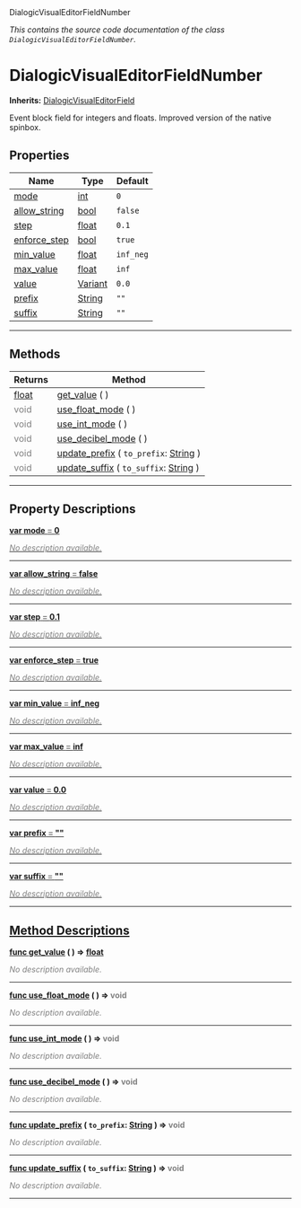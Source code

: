 
<div class="header-banner purple">
<div class="header-label purple">DialogicVisualEditorFieldNumber</div>
</div>

*This contains the source code documentation of the class `DialogicVisualEditorFieldNumber`.*
        
# DialogicVisualEditorFieldNumber
**Inherits:** [DialogicVisualEditorField](class_dialogicvisualeditorfield.md)

Event block field for integers and floats. Improved version of the native spinbox.
## Properties
Name | Type | Default 
--- | --- | --- 
[<span class="hljs-title">mode</span>](#property-mode) | [int](https://docs.godotengine.org/en/latest/classes/class_int.html#class-int) |  `0` 
[<span class="hljs-title">allow_string</span>](#property-allow_string) | [bool](https://docs.godotengine.org/en/latest/classes/class_bool.html#class-bool) |  `false` 
[<span class="hljs-title">step</span>](#property-step) | [float](https://docs.godotengine.org/en/latest/classes/class_float.html#class-float) |  `0.1` 
[<span class="hljs-title">enforce_step</span>](#property-enforce_step) | [bool](https://docs.godotengine.org/en/latest/classes/class_bool.html#class-bool) |  `true` 
[<span class="hljs-title">min_value</span>](#property-min_value) | [float](https://docs.godotengine.org/en/latest/classes/class_float.html#class-float) |  `inf_neg` 
[<span class="hljs-title">max_value</span>](#property-max_value) | [float](https://docs.godotengine.org/en/latest/classes/class_float.html#class-float) |  `inf` 
[<span class="hljs-title">value</span>](#property-value) | [Variant](https://docs.godotengine.org/en/latest/classes/class_variant.html#class-variant) |  `0.0` 
[<span class="hljs-title">prefix</span>](#property-prefix) | [String](https://docs.godotengine.org/en/latest/classes/class_string.html#class-string) |  `""` 
[<span class="hljs-title">suffix</span>](#property-suffix) | [String](https://docs.godotengine.org/en/latest/classes/class_string.html#class-string) |  `""` 
--- 

## Methods
Returns | Method 
--- | --- 
<span class="hljs-attribute">[float](https://docs.godotengine.org/en/latest/classes/class_float.html#class-float)</span> | [<span class="hljs-title">get_value</span>](#method-get_value) ( ) 
<span style = "color: gray">void</span> | [<span class="hljs-title">use_float_mode</span>](#method-use_float_mode) ( ) 
<span style = "color: gray">void</span> | [<span class="hljs-title">use_int_mode</span>](#method-use_int_mode) ( ) 
<span style = "color: gray">void</span> | [<span class="hljs-title">use_decibel_mode</span>](#method-use_decibel_mode) ( ) 
<span style = "color: gray">void</span> | [<span class="hljs-title">update_prefix</span>](#method-update_prefix) ( `to_prefix`: [String](https://docs.godotengine.org/en/latest/classes/class_string.html#class-string) ) 
<span style = "color: gray">void</span> | [<span class="hljs-title">update_suffix</span>](#method-update_suffix) ( `to_suffix`: [String](https://docs.godotengine.org/en/latest/classes/class_string.html#class-string) ) 
--- 
## Property Descriptions



<a class="header" id="property-mode" href="#property-mode">**<span class="hljs-attribute">var</span> <span class="hljs-title">mode</span> <span style = "color: gray"> = </span> 0** 



 <span style = "color: gray">*No description available.*</span> 

---



<a class="header" id="property-allow_string" href="#property-allow_string">**<span class="hljs-attribute">var</span> <span class="hljs-title">allow_string</span> <span style = "color: gray"> = </span> false** 



 <span style = "color: gray">*No description available.*</span> 

---



<a class="header" id="property-step" href="#property-step">**<span class="hljs-attribute">var</span> <span class="hljs-title">step</span> <span style = "color: gray"> = </span> 0.1** 



 <span style = "color: gray">*No description available.*</span> 

---



<a class="header" id="property-enforce_step" href="#property-enforce_step">**<span class="hljs-attribute">var</span> <span class="hljs-title">enforce_step</span> <span style = "color: gray"> = </span> true** 



 <span style = "color: gray">*No description available.*</span> 

---



<a class="header" id="property-min_value" href="#property-min_value">**<span class="hljs-attribute">var</span> <span class="hljs-title">min_value</span> <span style = "color: gray"> = </span> inf_neg** 



 <span style = "color: gray">*No description available.*</span> 

---



<a class="header" id="property-max_value" href="#property-max_value">**<span class="hljs-attribute">var</span> <span class="hljs-title">max_value</span> <span style = "color: gray"> = </span> inf** 



 <span style = "color: gray">*No description available.*</span> 

---



<a class="header" id="property-value" href="#property-value">**<span class="hljs-attribute">var</span> <span class="hljs-title">value</span> <span style = "color: gray"> = </span> 0.0** 



 <span style = "color: gray">*No description available.*</span> 

---



<a class="header" id="property-prefix" href="#property-prefix">**<span class="hljs-attribute">var</span> <span class="hljs-title">prefix</span> <span style = "color: gray"> = </span> ""** 



 <span style = "color: gray">*No description available.*</span> 

---



<a class="header" id="property-suffix" href="#property-suffix">**<span class="hljs-attribute">var</span> <span class="hljs-title">suffix</span> <span style = "color: gray"> = </span> ""** 



 <span style = "color: gray">*No description available.*</span> 

---

## Method Descriptions



<a class="header" id="method-get_value" href="#method-get_value">**<span class="hljs-attribute">func</span> [<span class="hljs-title">get_value</span>](#method-get_value) ( )</a>  ⇒ <span class="hljs-attribute">[float](https://docs.godotengine.org/en/latest/classes/class_float.html#class-float)</span>** 



 <span style = "color: gray">*No description available.*</span> 

---



<a class="header" id="method-use_float_mode" href="#method-use_float_mode">**<span class="hljs-attribute">func</span> [<span class="hljs-title">use_float_mode</span>](#method-use_float_mode) ( )</a>  ⇒ <span style = "color: gray">void</span>** 



 <span style = "color: gray">*No description available.*</span> 

---



<a class="header" id="method-use_int_mode" href="#method-use_int_mode">**<span class="hljs-attribute">func</span> [<span class="hljs-title">use_int_mode</span>](#method-use_int_mode) ( )</a>  ⇒ <span style = "color: gray">void</span>** 



 <span style = "color: gray">*No description available.*</span> 

---



<a class="header" id="method-use_decibel_mode" href="#method-use_decibel_mode">**<span class="hljs-attribute">func</span> [<span class="hljs-title">use_decibel_mode</span>](#method-use_decibel_mode) ( )</a>  ⇒ <span style = "color: gray">void</span>** 



 <span style = "color: gray">*No description available.*</span> 

---



<a class="header" id="method-update_prefix" href="#method-update_prefix">**<span class="hljs-attribute">func</span> [<span class="hljs-title">update_prefix</span>](#method-update_prefix) ( `to_prefix`: [String](https://docs.godotengine.org/en/latest/classes/class_string.html#class-string) )</a>  ⇒ <span style = "color: gray">void</span>** 



 <span style = "color: gray">*No description available.*</span> 

---



<a class="header" id="method-update_suffix" href="#method-update_suffix">**<span class="hljs-attribute">func</span> [<span class="hljs-title">update_suffix</span>](#method-update_suffix) ( `to_suffix`: [String](https://docs.godotengine.org/en/latest/classes/class_string.html#class-string) )</a>  ⇒ <span style = "color: gray">void</span>** 



 <span style = "color: gray">*No description available.*</span> 

---

